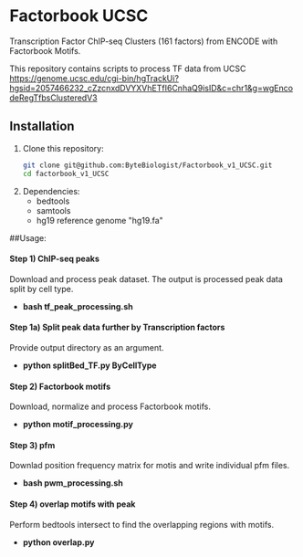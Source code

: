 # Factorbook UCSC

Transcription Factor ChIP-seq Clusters (161 factors) from ENCODE with Factorbook Motifs.

This repository contains scripts to process TF data from UCSC https://genome.ucsc.edu/cgi-bin/hgTrackUi?hgsid=2057466232_cZzcnxdDVYXVhETfI6CnhaQ9isID&c=chr1&g=wgEncodeRegTfbsClusteredV3

## Installation
1. Clone this repository:
    ```bash
    git clone git@github.com:ByteBiologist/Factorbook_v1_UCSC.git
    cd factorbook_v1_UCSC
    ```
2. Dependencies:
   * bedtools
   * samtools
   * hg19 reference genome "hg19.fa"


##Usage:

#### Step 1) ChIP-seq peaks
Download and process peak dataset. The output is processed peak data split by cell type.
  * **bash tf_peak_processing.sh**

#### Step 1a) Split peak data further by Transcription factors
Provide output directory as an argument.
  * **python splitBed_TF.py ByCellType**

#### Step 2) Factorbook motifs
Download, normalize and process Factorbook motifs.
  * **python motif_processing.py**

#### Step 3) pfm 
Downlad position frequency matrix for motis and write individual pfm files.
  * **bash pwm_processing.sh**

#### Step 4) overlap motifs with peak
Perform bedtools intersect to find the overlapping regions with motifs.
  * **python overlap.py**
